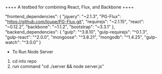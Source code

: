 ++++ A testbed for combining React, Flux, and Backbone ++++

"frontend_dependencies": {
    "jquery": "~2.1.3",
    "PG-Flux": "https://github.com/loupe/PG-Flux.git",
    "requirejs": "~2.1.15",
    "react": "~0.12.2",
    "backbone": "~1.1.2",
    "bootstrap": "~3.3.1"
  },
"backend_dependencies": {
    "gulp": "^3.8.10",
    "gulp-requirejs": "^0.1.3",
    "gulp-react": "^2.0.0",
    "mongoose": "^3.8.21",
    "mongodb": "^1.4.25",
    "gulp-watch": "^3.0.0"
  }

- To Run Node Server
1) cd into repo
2) run command "cd ./server && node server.js"
